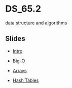 # DS_65.2 
data structure and algorithms

## Slides
- [Intro](https://docs.google.com/presentation/d/1Df17rXPlEiveelnhPzfW4CQuzfKDUTsTL8f5xGSuA4Q/edit?usp=sharing)

- [Big-O](https://docs.google.com/presentation/d/193lc78ZvPeN8lHhNEH2_4a65FSjpna09cRkAO5AjkGU/edit?usp=sharing)

- [Arrays](https://docs.google.com/presentation/d/13KWzc7KfxSfnQRPyqxafJs704iEXxxVU78Xlw0PvQHM/edit?usp=sharing)

- [Hash Tables](https://docs.google.com/presentation/d/1qy-7MxfeNr-MFOZD82LbavxOR4sx9VlYQ4Kglwybpes/edit?usp=sharing)
